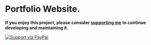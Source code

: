 # Portfolio Website.

**If you enjoy this project, please consider [supporting me](https://www.paypal.me/IvanWeissVanDerPol) to continue developing and maintaining it.**

[![Support via PayPal](https://cdn.rawgit.com/twolfson/paypal-github-button/1.0.0/dist/button.svg)](https://www.paypal.me/IvanWeissVanDerPol)